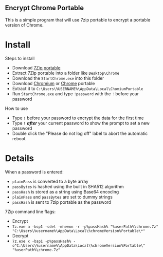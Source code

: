 Encrypt Chrome Portable
-----------------------

This is a simple program that will use 7zip portable to encrypt a portable version of Chrome.

Install
=======

Steps to install
 - Download [7Zip portable][7z]
 - Extract 7Zip portable into a folder like `Desktop\Chrome`
 - Download the `StartChrome.exe` into this folder
 - Download [Chromium][Cr] or [Chrome][GC] portable
 - Extract it to `C:\Users\%USERNAME%\AppData\Local\ChomiumPortable`
 - Run `StartChrome.exe` and type `!password` with the `!` before your password

How to use
 - Type `!` before your password to encrypt the data for the first time
 - Type `!` ***after*** your current password to show the prompt to set a new password
 - Double click the "Please do not log off" label to abort the automatic reboot


Details
=======

When a password is entered:
 - `plainPass` is converted to a byte array
 - `passBytes` is hashed using the built in SHA512 algorithm
 - `passHash` is stored as a string using Base64 encoding
 - `plainPass` and `passBytes` are set to dummy strings
 - `passHash` is sent to 7zip portable as the password

7Zip command line flags:
 - Encrypt
  - `7z.exe a -bsp1 -sdel -mhe=on -r -p%passHash% "%userPath%\chrome.7z" "C:\Users\%username%\AppData\Local\%chromeVersion%Portable\*"`
 - Decrypt
  - `7z.exe x -bsp1 -p%passHash% -o"C:\Users\%username%\AppData\Local\%chromeVersion%Portable\" "%userPath%\chrome.7z"`



[7z]: http://portableapps.com/apps/utilities/7-zip_portable
[Cr]: http://crportable.sourceforge.net/
[GC]: http://portableapps.com/apps/internet/google_chrome_portable
